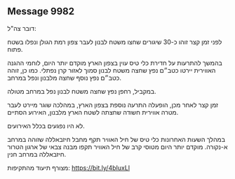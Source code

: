 ## Message 9982

דובר צה"ל:

לפני זמן קצר זוהו כ-30 שיגורים שחצו משטח לבנון לעבר צפון רמת הגולן ונפלו בשטח פתוח.

בהמשך להתרעות על חדירת כלי טיס עוין בצפון הארץ מוקדם יותר היום, לוחמי ההגנה האווירית יירטו כטב״ם נפץ שחצה משטח לבנון סמוך לאזור קרן נפתלי. 
כמו כן, זוהה כטב״ם נפץ נוסף שחצה מלבנון ונפל במרחב.

במקביל, רחפן נפץ שחצה משטח לבנון נפל במרחב מטולה.

זמן קצר לאחר מכן, הופעלה התרעה נוספת בצפון הארץ, במהלכה שוגר מיירט לעבר מטרה אווירית חשודה שחצתה לשטח הארץ מלבנון, האירוע הסתיים.

לא היו נפגעים בכלל האירועים. 

במהלך השעות האחרונות כלי טיס של חיל האוויר תקף מחבל חיזבאללה שזוהה במרחב א-נקורה. 
מוקדם יותר היום מטוסי קרב של חיל האוויר תקפו מבנה צבאי של ארגון הטרור חיזבאללה במרחב חנין.

מצורף תיעוד מהתקיפות: https://bit.ly/4bIuxLl

